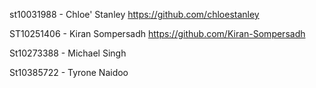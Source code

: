 
st10031988 - Chloe' Stanley
https://github.com/chloestanley

ST10251406 - Kiran Sompersadh
https://github.com/Kiran-Sompersadh

St10273388 - Michael Singh 


St10385722 - Tyrone Naidoo